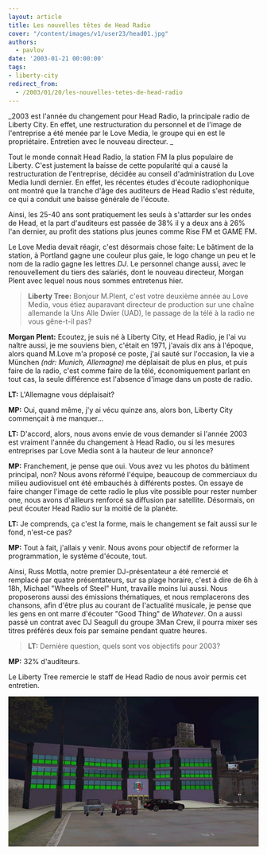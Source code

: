 ```yaml
---
layout: article
title: Les nouvelles têtes de Head Radio
cover: "/content/images/v1/user23/head01.jpg"
authors:
  - pavlov
date: '2003-01-21 00:00:00'
tags:
- liberty-city
redirect_from:
  - /2003/01/20/les-nouvelles-tetes-de-head-radio
---
```


\_2003 est l'année du changement pour Head Radio, la principale radio de Liberty City. En effet, une restructuration du personnel et de l'image de l'entreprise a été menée par le Love Media, le groupe qui en est le propriétaire. Entretien avec le nouveau directeur. \_

Tout le monde connait Head Radio, la station FM la plus populaire de Liberty. C'est justement la baisse de cette popularité qui a causé la restructuration de l'entreprise, décidée au conseil d'administration du Love Media lundi dernier. En effet, les récentes études d'écoute radiophonique ont montré que la tranche d'âge des auditeurs de Head Radio s'est réduite, ce qui a conduit une baisse générale de l'écoute.

Ainsi, les 25-40 ans sont pratiquement les seuls à s'attarder sur les ondes de Head, et la part d'auditeurs est passée de 38% il y a deux ans à 26% l'an dernier, au profit des stations plus jeunes comme Rise FM et GAME FM.

Le Love Media devait réagir, c'est désormais chose faite: Le bâtiment de la station, à Portland gagne une couleur plus gaie, le logo change un peu et le nom de la radio gagne les lettres _DJ_. Le personnel change aussi, avec le renouvellement du tiers des salariés, dont le nouveau directeur, Morgan Plent avec lequel nous nous sommes entretenus hier.

> **Liberty Tree:** Bonjour M.Plent, c'est votre deuxième année au Love Media, vous étiez auparavant directeur de production sur une chaîne allemande la Uns Alle Dwier (UAD), le passage de la télé à la radio ne vous gêne-t-il pas?

**Morgan Plent:** Ecoutez, je suis né à Liberty City, et Head Radio, je l'ai vu naître aussi, je me souviens bien, c'était en 1971, j'avais dix ans à l'époque, alors quand M.Love m'a proposé ce poste, j'ai sauté sur l'occasion, la vie a München _(ndr: Munich, Allemagne)_ me déplaisait de plus en plus, et puis faire de la radio, c'est comme faire de la télé, économiquement parlant en tout cas, la seule différence est l'absence d'image dans un poste de radio.

> 

**LT:** L'Allemagne vous déplaisait?

> 

**MP:** Oui, quand même, j'y ai vécu quinze ans, alors bon, Liberty City commençait à me manquer...

> 

**LT:** D'accord, alors, nous avons envie de vous demander si l'année 2003 est vraiment l'année du changement à Head Radio, ou si les mesures entreprises par Love Media sont à la hauteur de leur annonce?

> 

**MP:** Franchement, je pense que oui. Vous avez vu les photos du bâtiment principal, non? Nous avons réformé l'équipe, beaucoup de commerciaux du milieu audiovisuel ont été embauchés à différents postes. On essaye de faire changer l'image de cette radio le plus vite possible pour rester number one, nous avons d'ailleurs renforcé sa diffusion par satellite. Désormais, on peut écouter Head Radio sur la moitié de la planète.

> 

**LT:** Je comprends, ça c'est la forme, mais le changement se fait aussi sur le fond, n'est-ce pas?

> 

**MP:** Tout à fait, j'allais y venir. Nous avons pour objectif de reformer la programmation, le système d'écoute, tout.

Ainsi, Russ Mottla, notre premier DJ-présentateur a été remercié et remplacé par quatre présentateurs, sur sa plage horaire, c'est à dire de 6h à 18h, Michael "Wheels of Steel" Hunt, travaille moins lui aussi. Nous proposerons aussi des émissions thématiques, et nous remplacerons des chansons, afin d'être plus au courant de l'actualité musicale, je pense que les gens en ont marre d'écouter "Good Thing" de _Whatever_. On a aussi passé un contrat avec DJ Seagull du groupe 3Man Crew, il pourra mixer ses titres préférés deux fois par semaine pendant quatre heures.

> **LT:** Dernière question, quels sont vos objectifs pour 2003?

**MP:** 32% d'auditeurs.

Le Liberty Tree remercie le staff de Head Radio de nous avoir permis cet entretien.

![](/content/images/v1/user23/head03.jpg)